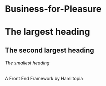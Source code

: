 # Business-for-Pleasure
# The largest heading
## The second largest heading
###### The smallest heading

A Front End Framework by Hamiltopia
